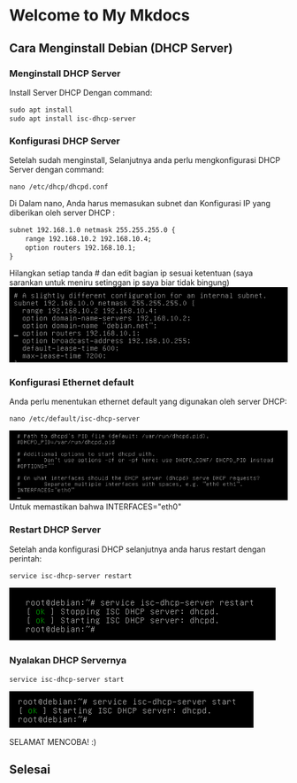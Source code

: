 # Welcome to My Mkdocs


## Cara Menginstall Debian (DHCP Server)
### Menginstall DHCP Server
Install Server DHCP Dengan command:
```
sudo apt install
sudo apt install isc-dhcp-server
```
### Konfigurasi DHCP Server
Setelah sudah menginstall, Selanjutnya anda perlu mengkonfigurasi DHCP Server dengan command:
```
nano /etc/dhcp/dhcpd.conf
```
Di Dalam nano, Anda harus memasukan subnet dan Konfigurasi IP yang diberikan oleh server DHCP :
```
subnet 192.168.1.0 netmask 255.255.255.0 {
    range 192.168.10.2 192.168.10.4;
    option routers 192.168.10.1;
}
```
Hilangkan setiap tanda # dan edit bagian ip sesuai ketentuan (saya sarankan untuk meniru setinggan ip saya biar tidak bingung)
![Image title](img/hasil.png)
### Konfigurasi Ethernet default

Anda perlu menentukan ethernet default yang digunakan oleh server DHCP:
```
nano /etc/default/isc-dhcp-server
```
![Image title](img/eth0.png)
Untuk memastikan bahwa INTERFACES="eth0" 
### Restart DHCP Server
Setelah anda konfigurasi DHCP selanjutnya anda harus restart dengan perintah:
```
service isc-dhcp-server restart
```
![Image title](img/restart.png)
### Nyalakan DHCP Servernya
```
service isc-dhcp-server start
```
![Image title](img/start.png)

SELAMAT MENCOBA! :)
## Selesai